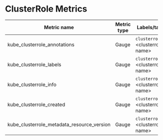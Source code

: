# ClusterRole Metrics

| Metric name                                | Metric type | Labels/tags                            | Status       |
|--------------------------------------------|-------------|----------------------------------------|--------------|
| kube_clusterrole_annotations               | Gauge       | `clusterrole`=&lt;clusterrole-name&gt; | EXPERIMENTAL |
| kube_clusterrole_labels                    | Gauge       | `clusterrole`=&lt;clusterrole-name&gt; | EXPERIMENTAL |
| kube_clusterrole_info                      | Gauge       | `clusterrole`=&lt;clusterrole-name&gt; | EXPERIMENTAL |
| kube_clusterrole_created                   | Gauge       | `clusterrole`=&lt;clusterrole-name&gt; | EXPERIMENTAL |
| kube_clusterrole_metadata_resource_version | Gauge       | `clusterrole`=&lt;clusterrole-name&gt; | EXPERIMENTAL |
